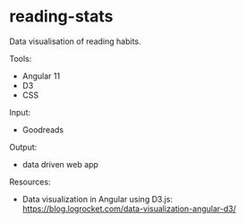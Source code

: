 # reading-stats
Data visualisation of reading habits.

Tools:
* Angular 11
* D3
* CSS

Input:
* Goodreads

Output:
* data driven web app

Resources:
* Data visualization in Angular using D3.js:  https://blog.logrocket.com/data-visualization-angular-d3/
